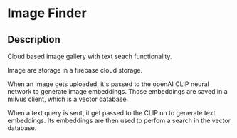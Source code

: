 # Image Finder
## Description
Cloud based image gallery with text seach functionality.

Image are storage in a firebase cloud storage.

When an image gets uploaded, it's passed to the openAI CLIP neural network to generate
image embeddings. Those embeddings are saved in a milvus client, which is a vector database.

When a text query is sent, it get passed to the CLIP nn to generate text embeddings. Its embeddings
are then used to perfom a search in the vector database.

